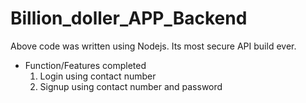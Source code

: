 # Billion_doller_APP_Backend

Above code was written using Nodejs. Its most secure API build ever.
  - Function/Features completed 
     1. Login using contact number
     2. Signup using contact number and password
     
     
      
